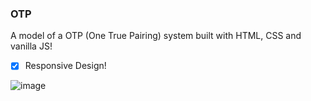 ### OTP

A model of a OTP (One True Pairing) system built with HTML, CSS and vanilla JS!

- [x] Responsive Design!

![image](https://github.com/guilhermesantos0/OTP/assets/86435735/c9158bae-a876-4b69-8785-9c2a7a570776)